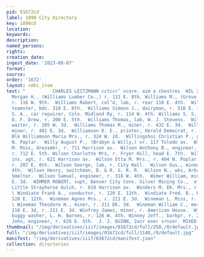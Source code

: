 ```yaml
---
pid: 01672cd
label: 1890 City Directory
key: 1890cd
location: 
keywords: 
description: 
named_persons: 
rights: 
creation_date: 
ingest_date: '2023-08-07'
format: 
source: 
order: '1672'
layout: cmhc_item
text: "          CHARLES LEITZMANN cctccr’ vcore. aim a chestres  WIL 259 WIN     Williams
  Morgan H., (Williams Lumber Co.,) r. 131 E. 8th. Williams M., (Grove & Williams,)
  r. 116 W. 9th.  Williams Robert, col’d, lab, r. rear 110 E. 4th.  Williams Scott,
  teamster, bds. 310 E. 6th.  Williams Simeon J., dairyman, r. 516 E. 10th.  Williams
  S. A., car repairer, Colo. Midland Ry, r. 114 W. 4th. Williams S. S., carpenter,
  O. F. Drew, r. 200 E. 5th.  Williams Thomas, lab, W. J. Stevens.  Williams Thomas,
  waiter, r. 105 W. 3d.  Williams Thomas M., miner, r. 431 E. 3d.  Williams William,
  miner, r. 481 E. 3d.  Williamson D. E., printer, Herald Democrat, r. 56 Clarendon
  Blk Williamson Maria Mrs., r. 324 W. 2d.  Willingshoi Christian P., grocer, 800
  N. Poplar.  Willy August P., (Brabyn & Willy,) vr. 117 Toledo av.  Wilson Annie
  M. Miss, dressmkr, r. 711 Harrison av.  Wilson Anthony B., engineer, Antioch Mine,
  r. 712 E. 5th. Wilson Charlotte Mrs, r. Fryer Hill, head E. 7th.  Wilson C. A.,
  ins. agt, r. 621 Harrison av.  Wilson Etta M. Mrs., r. 404 N. Poplar.  Wilson Frank,
  r. 207 E. 8th.  Wilson George, lab, r. City Hall.  Wilson Gus., miner, r. 429 E.
  4th.  Wilson Henry, switchman, D. & R. G. R. R.  Wilson N., wks, Arkansas Valley
  Smelter.  Wilson Samuel, engineer, r. 318 W. 4th.  Wimer William, miner, bds. 139
  E. 3d.  WIMMER ROBERT, supt, Denver City Cons. Silver Mining Co.,  office at mine,
  Little Strayhorse Gulch, r. 819 Harrison av.  Winders M. EK. Mrs., r. 526 K. 6th.
  \ Windiate Frank A., conductor, r. 120 E. 12th.  Windiate Fred. B., brakeman, r.
  120 E. 12th.  Wineman Agnes Mrs., r. 211 E. 3d.  Wineman L. Miss, r. 211 E. 3d.
  \ Wineman Theodore H., miner, r. 211 EK. 3d.  Wineman William C., merchant tailor,
  110 E. 3d, r. 211 E. 3d. Winfrey James, miner, r. American House.  Winn Thomas M.,
  buggy washer, L. H. Barnes, r. 126 W. 4th. Winney Jeff., barkpr, r. 202 W. 2d.  Winson
  John, engineer, r. 626 E. Sth.  J. J. QUINN, 2acr exer srnzer. MIXED PAINTS    "
thumbnail: "/img/derivatives/iiif/images/01672cd/full/250,/0/default.jpg"
full: "/img/derivatives/iiif/images/01672cd/full/1140,/0/default.jpg"
manifest: "/img/derivatives/iiif/01672cd/manifest.json"
collection: directories
---
```

